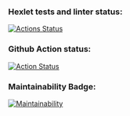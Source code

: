 ### Hexlet tests and linter status:
[![Actions Status](https://github.com/andomiele/frontend-project-46/actions/workflows/hexlet-check.yml/badge.svg)](https://github.com/andomiele/frontend-project-46/actions)

### Github Action status:
[![Action Status](https://github.com/andomiele/frontend-project-46/actions/workflows/nodejs.yml/badge.svg)](https://github.com/andomiele/frontend-project-46/actions)

### Maintainability Badge:
[![Maintainability](https://api.codeclimate.com/v1/badges/2be8e9df569e19dce7a7/maintainability)](https://codeclimate.com/github/andomiele/frontend-project-46/maintainability)